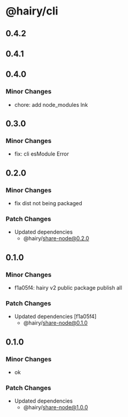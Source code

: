 # @hairy/cli

## 0.4.2

## 0.4.1

## 0.4.0

### Minor Changes

- chore: add node_modules lnk

## 0.3.0

### Minor Changes

- fix: cli esModule Error

## 0.2.0

### Minor Changes

- fix dist not being packaged

### Patch Changes

- Updated dependencies
  - @hairy/share-node@0.2.0

## 0.1.0

### Minor Changes

- f1a05f4: hairy v2 public package publish all

### Patch Changes

- Updated dependencies [f1a05f4]
  - @hairy/share-node@0.1.0

## 0.1.0

### Minor Changes

- ok

### Patch Changes

- Updated dependencies
  - @hairy/share-node@1.0.0
